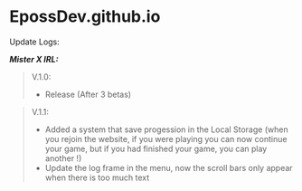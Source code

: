 # EpossDev.github.io

Update Logs:

___Mister X IRL:___

>V.1.0:
>- Release (After 3 betas)

>V.1.1:
>- Added a system that save progession in the Local Storage (when you rejoin the website, if you were playing you can now continue your game, but if you had finished your game, you can play another !)
>- Update the log frame in the menu, now the scroll bars only appear when there is too much text
